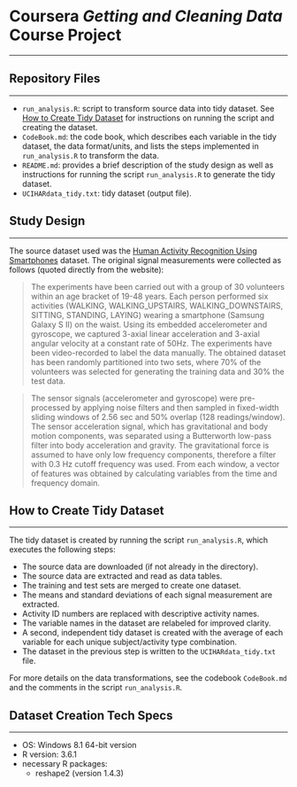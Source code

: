 # **Coursera *Getting and Cleaning Data* Course Project**

---

## **Repository Files**

---

  * `run_analysis.R`: script to transform source data into tidy dataset. See [How to Create Tidy Dataset](#runInstructions) for instructions on running the script and creating the dataset.
  * `CodeBook.md`: the code book, which describes each variable in the tidy dataset, the data format/units, and lists the steps implemented in `run_analysis.R` to transform the data.
  * `README.md`: provides a brief description of the study design as well as instructions for running the script `run_analysis.R` to generate the tidy dataset.
  * `UCIHARdata_tidy.txt`: tidy dataset (output file).
  
## **Study Design**

---

The source dataset used was the [Human Activity Recognition Using Smartphones](http://archive.ics.uci.edu/ml/datasets/Human+Activity+Recognition+Using+Smartphones) dataset. The original signal measurements were collected as follows (quoted directly from the website):

> The experiments have been carried out with a group of 30 volunteers within an age bracket of 19-48 years. Each person performed six activities (WALKING, WALKING_UPSTAIRS, WALKING_DOWNSTAIRS, SITTING, STANDING, LAYING) wearing a smartphone (Samsung Galaxy S II) on the waist. Using its embedded accelerometer and gyroscope, we captured 3-axial linear acceleration and 3-axial angular velocity at a constant rate of 50Hz. The experiments have been video-recorded to label the data manually. The obtained dataset has been randomly partitioned into two sets, where 70% of the volunteers was selected for generating the training data and 30% the test data. 

> The sensor signals (accelerometer and gyroscope) were pre-processed by applying noise filters and then sampled in fixed-width sliding windows of 2.56 sec and 50% overlap (128 readings/window). The sensor acceleration signal, which has gravitational and body motion components, was separated using a Butterworth low-pass filter into body acceleration and gravity. The gravitational force is assumed to have only low frequency components, therefore a filter with 0.3 Hz cutoff frequency was used. From each window, a vector of features was obtained by calculating variables from the time and frequency domain.


## <a name="runInstructions"></a>**How to Create Tidy Dataset**

---

The tidy dataset is created by running the script `run_analysis.R`, which executes the following steps:

  * The source data are downloaded (if not already in the directory).
  * The source data are extracted and read as data tables.
  * The training and test sets are merged to create one dataset.
  * The means and standard deviations of each signal measurement are extracted.
  * Activity ID numbers are replaced with descriptive activity names.
  * The variable names in the dataset are relabeled for improved clarity.
  * A second, independent tidy dataset is created with the average of each variable for each unique subject/activity type combination.
  * The dataset in the previous step is written to the `UCIHARdata_tidy.txt` file.
  
For more details on the data transformations, see the codebook `CodeBook.md` and the comments in the script `run_analysis.R`.

## **Dataset Creation Tech Specs**

---

  * OS: Windows 8.1 64-bit version
  * R version: 3.6.1
  * necessary R packages:
    * reshape2 (version 1.4.3)
